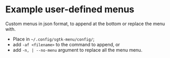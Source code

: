 # Example user-defined menus

Custom menus in json format, to append at the bottom or replace the menu with. 

- Place in `~/.config/sgtk-menu/config/`;
- add `-af <filename>` to the command to append, or
- add `-n, | --no-menu` argument  to replace all the menu menu.